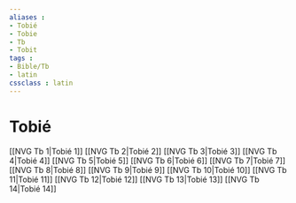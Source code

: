 ```yaml
---
aliases : 
- Tobié
- Tobie
- Tb
- Tobit
tags : 
- Bible/Tb
- latin
cssclass : latin
---
```


# Tobié

[[NVG Tb 1|Tobié 1]]
[[NVG Tb 2|Tobié 2]]
[[NVG Tb 3|Tobié 3]]
[[NVG Tb 4|Tobié 4]]
[[NVG Tb 5|Tobié 5]]
[[NVG Tb 6|Tobié 6]]
[[NVG Tb 7|Tobié 7]]
[[NVG Tb 8|Tobié 8]]
[[NVG Tb 9|Tobié 9]]
[[NVG Tb 10|Tobié 10]]
[[NVG Tb 11|Tobié 11]]
[[NVG Tb 12|Tobié 12]]
[[NVG Tb 13|Tobié 13]]
[[NVG Tb 14|Tobié 14]]
